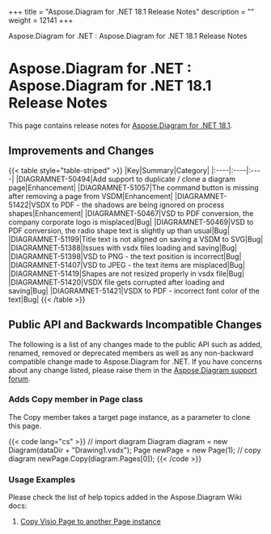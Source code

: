 +++
title = "Aspose.Diagram for .NET 18.1 Release Notes" 
description = "" 
weight = 12141 
+++

Aspose.Diagram for .NET : Aspose.Diagram for .NET 18.1 Release Notes  

# Aspose.Diagram for .NET : Aspose.Diagram for .NET 18.1 Release Notes


This page contains release notes for [Aspose.Diagram for .NET 18.1](https://www.nuget.org/packages/Aspose.Diagram/18.1.0).

## Improvements and Changes

{{< table style="table-striped" >}}
|Key|Summary|Category|
|:----|:----|:----|
|DIAGRAMNET-50494|Add support to duplicate / clone a diagram page|Enhancement|
|DIAGRAMNET-51057|The command button is missing after removing a page from VSDM|Enhancement|
|DIAGRAMNET-51422|VSDX to PDF - the shadows are being ignored on process shapes|Enhancement|
|DIAGRAMNET-50467|VSD to PDF conversion, the company corporate logo is misplaced|Bug|
|DIAGRAMNET-50469|VSD to PDF conversion, the radio shape text is slightly up than usual|Bug|
|DIAGRAMNET-51199|Title text is not aligned on saving a VSDM to SVG|Bug|
|DIAGRAMNET-51388|Issues with vsdx files loading and saving|Bug|
|DIAGRAMNET-51398|VSD to PNG - the text position is incorrect|Bug|
|DIAGRAMNET-51407|VSD to JPEG - the text items are misplaced|Bug|
|DIAGRAMNET-51419|Shapes are not resized properly in vsdx file|Bug|
|DIAGRAMNET-51420|VSDX file gets corrupted after loading and saving|Bug|
|DIAGRAMNET-51421|VSDX to PDF - incorrect font color of the text|Bug|
{{< /table >}}

## Public API and Backwards Incompatible Changes

The following is a list of any changes made to the public API such as added, renamed, removed or deprecated members as well as any non-backward compatible change made to Aspose.Diagram for .NET. If you have concerns about any change listed, please raise them in the [Aspose.Diagram support forum](https://forum.aspose.com/c/diagram).

### Adds Copy member in Page class

The Copy member takes a target page instance, as a parameter to clone this page.

{{< code lang="cs" >}}
// import diagram
Diagram diagram = new Diagram(dataDir + "Drawing1.vsdx");
Page newPage = new Page(1);
// copy diagram
newPage.Copy(diagram.Pages[0]);
{{< /code >}}

### Usage Examples

Please check the list of help topics added in the Aspose.Diagram Wiki docs: 

1.  [Copy Visio Page to another Page instance](https://docs2.aspose.com/diagram/net/developerguide/workingwithpages/retrieve+get+copy+and+insert+a+page#retrieve,get,copyandinsertapage-copyvisiopagetoanotherpageinstance)

